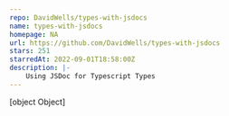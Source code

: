 ```yaml
---
repo: DavidWells/types-with-jsdocs
name: types-with-jsdocs
homepage: NA
url: https://github.com/DavidWells/types-with-jsdocs
stars: 251
starredAt: 2022-09-01T18:58:00Z
description: |-
    Using JSDoc for Typescript Types
---
```


[object Object]

